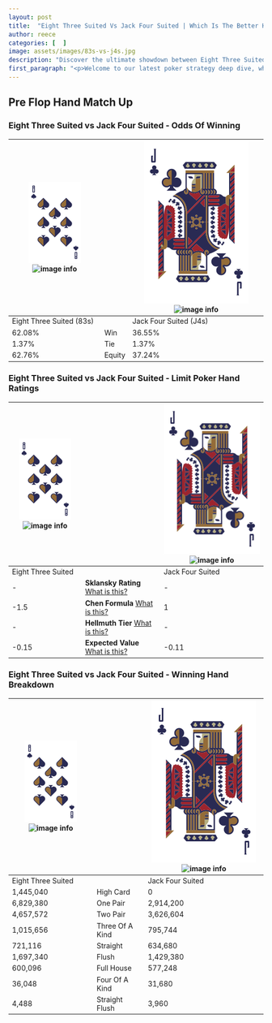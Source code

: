 ```yaml
---
layout: post
title:  "Eight Three Suited Vs Jack Four Suited | Which Is The Better Hand In Poker? A Complete Guide"
author: reece
categories: [  ]
image: assets/images/83s-vs-j4s.jpg
description: "Discover the ultimate showdown between Eight Three Suited and Jack Four Suited in poker! Uncover the odds, strategies, and scenarios where one hand triumphs over the other. Get ready to up your poker game with this thrilling analysis."
first_paragraph: "<p>Welcome to our latest poker strategy deep dive, where we're pitting two distinct hands against each other in a high-stakes showdown: Eight Three Suited vs Jack Four Suited.</p><p>In the dynamic world of poker, every decision counts, and knowing which hand holds the upper hand is key to your success at the table.</p><p>In this article, we'll dissect these two hands, explore the scenarios where one dominates the other, and equip you with the knowledge to make strategic choices that can tip the odds in your favor.</p><p>Get ready to unravel the intriguing dynamics of these poker hands and elevate your game to new heights.</p>"
---
```




[comment]: # (sp0)

## Pre Flop Hand Match Up

<div class="table hand-ratings" markdown="1"> 



### Eight Three Suited vs Jack Four Suited - Odds Of Winning


    
| ![image info](assets/images/hand1/8.png) ![image info](assets/images/hand1/3s.png) |  | ![image info](assets/images/hand2/J.png) ![image info](assets/images/hand2/4s.png) |
| -------- | -------- | -------- |
| Eight Three Suited (83s) |  | Jack Four Suited (J4s) |
| 62.08% | Win | 36.55% |
| 1.37% | Tie | 1.37% |
| 62.76% | Equity | 37.24% |




[comment]: # (sp1)



### Eight Three Suited vs Jack Four Suited - Limit Poker Hand Ratings


    
| ![image info](assets/images/hand1/8.png) ![image info](assets/images/hand1/3s.png) |  | ![image info](assets/images/hand2/J.png) ![image info](assets/images/hand2/4s.png) |
| -------- | -------- | -------- |
| Eight Three Suited |  | Jack Four Suited |
| - | **Sklansky Rating** [What is this?](/sklansky-rating-explained) | - |
| -1.5 | **Chen Formula** [What is this?](/chen-formula-explained) | 1 |
| - | **Hellmuth Tier** [What is this?](/Hellmuth-tier-explained) | - |
| -0.15 | **Expected Value** [What is this?](/expected-value-explained) | -0.11 |




[comment]: # (sp2)



### Eight Three Suited vs Jack Four Suited - Winning Hand Breakdown


    
| ![image info](assets/images/hand1/8.png) ![image info](assets/images/hand1/3s.png) |  | ![image info](assets/images/hand2/J.png) ![image info](assets/images/hand2/4s.png) |
| -------- | -------- | -------- |
| Eight Three Suited |  | Jack Four Suited |
| 1,445,040 | High Card | 0 |
| 6,829,380 | One Pair | 2,914,200 |
| 4,657,572 | Two Pair | 3,626,604 |
| 1,015,656 | Three Of A Kind | 795,744 |
| 721,116 | Straight | 634,680 |
| 1,697,340 | Flush | 1,429,380 |
| 600,096 | Full House | 577,248 |
| 36,048 | Four Of A Kind | 31,680 |
| 4,488 | Straight Flush | 3,960 |




[comment]: # (sp3)



</div>

[comment]: # (sp4)



[comment]: # (sp5)

